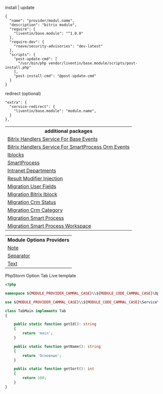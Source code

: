 install | update
```
{
  "name": "provider/modul.name",
  "description": "bitrix module",
  "require": {
    "liventin/base.module": "^1.0.0"
  },
  "require-dev": {
    "roave/security-advisories": "dev-latest"
  },
  "scripts": {
    "post-update-cmd": [
      "/usr/bin/php vendor/liventin/base.module/scripts/post-install.php"
    ],
    "post-install-cmd": "@post-update-cmd"
  }
}
```
redirect (optional)
```
"extra": {
  "service-redirect": {
    "liventin/base.module": "module.name",
  }
},
```

<table>
<tr>
<th>additional packages</th>
</tr>
<tr>
<td>
<a href="https://github.com/Liventin/base.module.handlers">Bitrix Handlers Service For Base Events</a>
</td>
</tr>
<tr>
<td>
<a href="https://github.com/Liventin/base.module.handlers.smartprocess.orm">Bitrix Handlers Service For SmartProcess Orm Events</a>
</td>
</tr>
<tr>
<td>
<a href="https://github.com/Liventin/base.module.iblock">Iblocks</a>
</td>
</tr>
<tr>
<td>
<a href="https://github.com/Liventin/base.module.smartprocess">SmartProcess</a>
</td>
</tr>
<tr>
<td>
<a href="https://github.com/Liventin/base.module.intranet.departments">Intranet Departments</a>
</td>
</tr>
<tr>
<td>
<a href="https://github.com/Liventin/base.module.result.modifier.injection">Result Modifier Injection</a>
</td>
</tr>
<tr>
<td>
<a href="https://github.com/Liventin/base.module.migration.userfields">Migration User Fields</a>
</td>
</tr>
<tr>
<td>
<a href="https://github.com/Liventin/base.module.migration.iblock">Migration Bitrix Iblock</a>
</td>
</tr>
<tr>
<td>
<a href="https://github.com/Liventin/base.module.migration.crmstatus">Migration Crm Status</a>
</td>
</tr>
<tr>
<td>
<a href="https://github.com/Liventin/base.module.migration.crmcategory">Migration Crm Category</a>
</td>
</tr>
<tr>
<td>
<a href="https://github.com/Liventin/base.module.migration.smart.process">Migration Smart Process</a>
</td>
</tr>
<tr>
<tr>
<td>
<a href="https://github.com/Liventin/base.module.migration.smart.process.workspace">Migration Smart Process Workspace</a>
</td>
</tr>
</table>

<table>
<tr>
<th>Module Options Providers</th>
</tr>
<tr>
<td>
<a href="https://github.com/Liventin/base.module.options.provider.note">Note</a>
</td>
</tr>
<tr>
<td>
<a href="https://github.com/Liventin/base.module.options.provider.separator">Separator</a>
</td>
</tr>
<tr>
<td>
<a href="https://github.com/Liventin/base.module.options.provider.text">Text</a>
</td>
</tr>
</table>

PhpStorm Option Tab Live template
```php
<?php

namespace ${MODULE_PROVIDER_CAMMAL_CASE}\\${MODULE_CODE_CAMMAL_CASE}\Options;

use ${MODULE_PROVIDER_CAMMAL_CASE}\\${MODULE_CODE_CAMMAL_CASE}\Service\Options\Tab;

class TabMain implements Tab
{

    public static function getId(): string
    {
        return 'main';
    }

    public static function getName(): string
    {
        return 'Основные';
    }

    public static function getSort(): int
    {
        return 100;
    }
}
```
